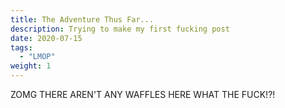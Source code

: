 ```yaml
---
title: The Adventure Thus Far...
description: Trying to make my first fucking post
date: 2020-07-15
tags:
  - "LMOP"
weight: 1
---
```


ZOMG THERE AREN'T ANY WAFFLES HERE WHAT THE FUCK!?!